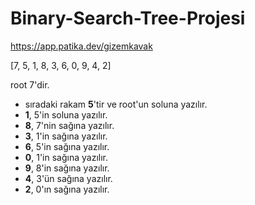 # Binary-Search-Tree-Projesi
https://app.patika.dev/gizemkavak

[7, 5, 1, 8, 3, 6, 0, 9, 4, 2]


root 7'dir. 
- sıradaki rakam **5**'tir ve root'un soluna yazılır.
- **1**, 5'in soluna yazılır.
- **8**, 7'nin sağına yazılır.
- **3**, 1'in sağına yazılır.
- **6**, 5'in sağına yazılır.
- **0**, 1'in sağına yazılır.
- **9**, 8'in sağına yazılır.
- **4**, 3'ün sağına yazılır.
- **2**, 0'ın sağına yazılır.
